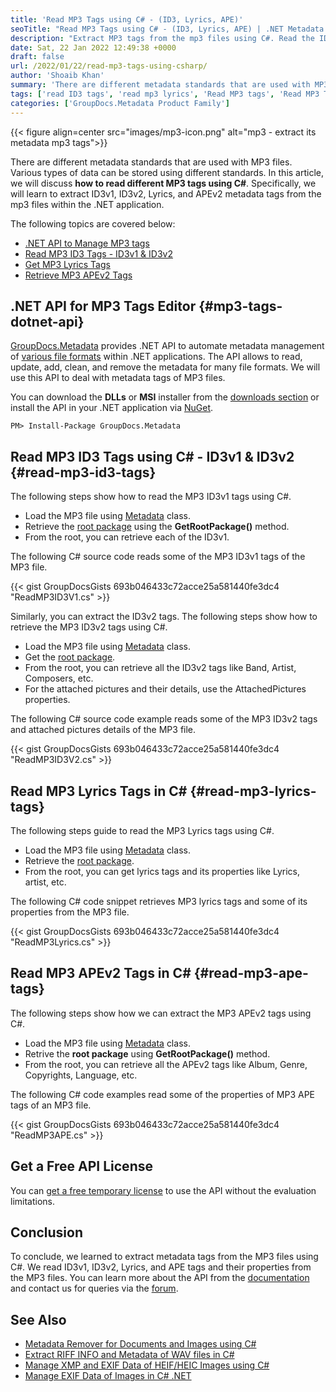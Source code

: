 ```yaml
---
title: 'Read MP3 Tags using C# - (ID3, Lyrics, APE)'
seoTitle: "Read MP3 Tags using C# - (ID3, Lyrics, APE) | .NET Metadata API"
description: "Extract MP3 tags from the mp3 files using C#. Read the ID3v1, ID3v2, Lyrics and APEv2 metadata standard tags from the mp3 files using .NET Metadata API."
date: Sat, 22 Jan 2022 12:49:38 +0000
draft: false
url: /2022/01/22/read-mp3-tags-using-csharp/
author: 'Shoaib Khan'
summary: 'There are different metadata standards that are used with MP3 files. Various types of data can be stored using different standards. In this article, we will discuss how to read different MP3 tags using C#. Specifically, we will learn to extract ID3v1, ID3v2, Lyrics, and APEv2 metadata tags from the mp3 files within the .NET application.'
tags: ['read ID3 tags', 'read mp3 lyrics', 'Read MP3 tags', 'Read MP3 Tags CSharp']
categories: ['GroupDocs.Metadata Product Family']
---
```




{{< figure align=center src="images/mp3-icon.png" alt="mp3 - extract its metadata mp3 tags">}}


There are different metadata standards that are used with MP3 files. Various types of data can be stored using different standards. In this article, we will discuss **how to read different MP3 tags using C#**. Specifically, we will learn to extract ID3v1, ID3v2, Lyrics, and APEv2 metadata tags from the mp3 files within the .NET application.

The following topics are covered below:

*   [.NET API to Manage MP3 tags](#mp3-tags-dotnet-api)
*   [Read MP3 ID3 Tags - ID3v1 & ID3v2](#read-mp3-id3-tags)
*   [Get MP3 Lyrics Tags](#read-mp3-lyrics-tags)
*   [Retrieve MP3 APEv2 Tags](#read-mp3-ape-tags)

## .NET API for MP3 Tags Editor {#mp3-tags-dotnet-api}

[GroupDocs.Metadata](https://products.groupdocs.com/metadata) provides .NET API to automate metadata management of [various file formats](https://docs.groupdocs.com/metadata/net/supported-document-formats/) within .NET applications. The API allows to read, update, add, clean, and remove the metadata for many file formats. We will use this API to deal with metadata tags of MP3 files.

You can download the **DLLs** or **MSI** installer from the [downloads section](https://downloads.groupdocs.com/metadata) or install the API in your .NET application via [NuGet](https://www.nuget.org/packages/groupdocs.metadata).

```
PM> Install-Package GroupDocs.Metadata
```

## Read MP3 ID3 Tags using C# - ID3v1 & ID3v2 {#read-mp3-id3-tags}

The following steps show how to read the MP3 ID3v1 tags using C#.

*   Load the MP3 file using [Metadata](https://apireference.groupdocs.com/metadata/net/groupdocs.metadata/metadata) class.
*   Retrieve the [root package](https://apireference.groupdocs.com/metadata/net/groupdocs.metadata.formats.audio/mp3rootpackage) using the **GetRootPackage()** method.
*   From the root, you can retrieve each of the ID3v1.

The following C# source code reads some of the MP3 ID3v1 tags of the MP3 file.

{{< gist GroupDocsGists 693b046433c72acce25a581440fe3dc4 "ReadMP3ID3V1.cs" >}}

Similarly, you can extract the ID3v2 tags. The following steps show how to retrieve the MP3 ID3v2 tags using C#.

*   Load the MP3 file using [Metadata](https://apireference.groupdocs.com/metadata/net/groupdocs.metadata/metadata) class.
*   Get the [root package](https://apireference.groupdocs.com/metadata/net/groupdocs.metadata.formats.audio/mp3rootpackage).
*   From the root, you can retrieve all the ID3v2 tags like Band, Artist, Composers, etc.
*   For the attached pictures and their details, use the AttachedPictures properties.

The following C# source code example reads some of the MP3 ID3v2 tags and attached pictures details of the MP3 file.

{{< gist GroupDocsGists 693b046433c72acce25a581440fe3dc4 "ReadMP3ID3V2.cs" >}}

## Read MP3 Lyrics Tags in C# {#read-mp3-lyrics-tags}

The following steps guide to read the MP3 Lyrics tags using C#.

*   Load the MP3 file using [Metadata](https://apireference.groupdocs.com/metadata/net/groupdocs.metadata/metadata) class.
*   Retrieve the [root package](https://apireference.groupdocs.com/metadata/net/groupdocs.metadata.formats.audio/mp3rootpackage).
*   From the root, you can get lyrics tags and its properties like Lyrics, artist, etc.

The following C# code snippet retrieves MP3 lyrics tags and some of its properties from the MP3 file.

{{< gist GroupDocsGists 693b046433c72acce25a581440fe3dc4 "ReadMP3Lyrics.cs" >}}

## Read MP3 APEv2 Tags in C# {#read-mp3-ape-tags}

The following steps show how we can extract the MP3 APEv2 tags using C#.

*   Load the MP3 file using [Metadata](https://apireference.groupdocs.com/metadata/net/groupdocs.metadata/metadata) class.
*   Retrive the **root package** using **GetRootPackage()** method.
*   From the root, you can retrieve all the APEv2 tags like Album, Genre, Copyrights, Language, etc.

The following C# code examples read some of the properties of MP3 APE tags of an MP3 file.

{{< gist GroupDocsGists 693b046433c72acce25a581440fe3dc4 "ReadMP3APE.cs" >}}

## Get a Free API License

You can [get a free temporary license](https://purchase.groupdocs.com/temporary-license) to use the API without the evaluation limitations.

## Conclusion

To conclude, we learned to extract metadata tags from the MP3 files using C#. We read ID3v1, ID3v2, Lyrics, and APE tags and their properties from the MP3 files. You can learn more about the API from the [documentation](https://docs.groupdocs.com/metadata/net/) and contact us for queries via the [forum](https://forum.groupdocs.com/).

## See Also

*   [Metadata Remover for Documents and Images using C#](https://blog.groupdocs.com/2020/12/29/remove-metadata-of-documents-and-images-using-csharp/)
*   [Extract RIFF INFO and Metadata of WAV files in C#](https://blog.groupdocs.com/2021/03/05/extract-riff-info-and-metadata-of-wav-files-in-csharp/)
*   [Manage XMP and EXIF Data of HEIF/HEIC Images using C#](https://blog.groupdocs.com/2021/07/17/manage-xmp-and-exif-data-of-heif-heic-images-using-csharp/)
*   [Manage EXIF Data of Images in C# .NET](https://blog.groupdocs.com/2020/05/13/manage-exif-data-in-csharp-net-for-jpeg-png-tiff-webp-images/)




